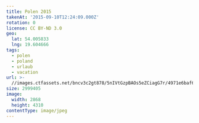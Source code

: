 ```yaml
---
title: Polen 2015
takenAt: '2015-09-10T12:24:09.000Z'
rotation: 0
license: CC BY-ND 3.0
geo:
  lat: 54.005833
  lng: 19.604666
tags:
  - polen
  - poland
  - urlaub
  - vacation
url: >-
  //images.ctfassets.net/bncv3c2gt878/5nIVtGzpBAOs5eZCiagG7r/4971e6baf6dabbb21fd65eaa9f8fff09/polen-2015_25862652541_o
size: 2999405
image:
  width: 2868
  height: 4310
contentType: image/jpeg
---
```


